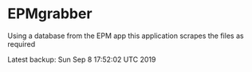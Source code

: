 # EPMgrabber
Using a database from the EPM app this application scrapes the files as required


Latest backup: Sun Sep 8 17:52:02 UTC 2019

